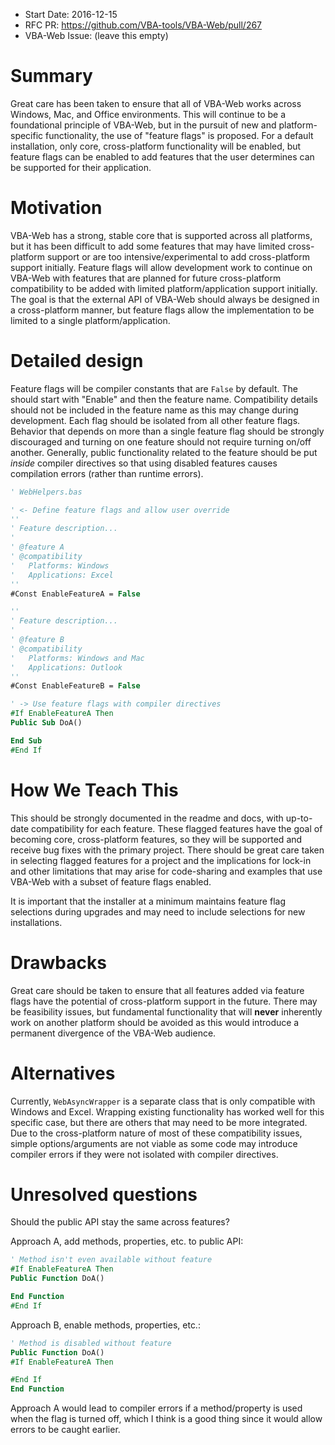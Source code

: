- Start Date: 2016-12-15
- RFC PR: https://github.com/VBA-tools/VBA-Web/pull/267
- VBA-Web Issue: (leave this empty)

# Summary

Great care has been taken to ensure that all of VBA-Web works across Windows, Mac, and Office environments. This will continue to be a foundational principle of VBA-Web, but in the pursuit of new and platform-specific functionality, the use of "feature flags" is proposed. For a default installation, only core, cross-platform functionality will be enabled, but feature flags can be enabled to add features that the user determines can be supported for their application.

# Motivation

VBA-Web has a strong, stable core that is supported across all platforms, but it has been difficult to add some features that may have limited cross-platform support or are too intensive/experimental to add cross-platform support initially. Feature flags will allow development work to continue on VBA-Web with features that are planned for future cross-platform compatibility to be added with limited platform/application support initially. The goal is that the external API of VBA-Web should always be designed in a cross-platform manner, but feature flags allow the implementation to be limited to a single platform/application.

# Detailed design

Feature flags will be compiler constants that are `False` by default. The should start with "Enable" and then the feature name. Compatibility details should not be included in the feature name as this may change during development. Each flag should be isolated from all other feature flags. Behavior that depends on more than a single feature flag should be strongly discouraged and turning on one feature should not require turning on/off another. Generally, public functionality related to the feature should be put _inside_ compiler directives so that using disabled features causes compilation errors (rather than runtime errors).

```vb
' WebHelpers.bas

' <- Define feature flags and allow user override
''
' Feature description...
'
' @feature A
' @compatibility
'   Platforms: Windows
'   Applications: Excel
''
#Const EnableFeatureA = False

''
' Feature description...
'
' @feature B
' @compatibility
'   Platforms: Windows and Mac
'   Applications: Outlook
''
#Const EnableFeatureB = False

' -> Use feature flags with compiler directives
#If EnableFeatureA Then
Public Sub DoA()

End Sub
#End If
```

# How We Teach This

This should be strongly documented in the readme and docs, with up-to-date compatibility for each feature. These flagged features have the goal of becoming core, cross-platform features, so they will be supported and receive bug fixes with the primary project. There should be great care taken in selecting flagged features for a project and the implications for lock-in and other limitations that may arise for code-sharing and examples that use VBA-Web with a subset of feature flags enabled.

It is important that the installer at a minimum maintains feature flag selections during upgrades and may need to include selections for new installations.

# Drawbacks

Great care should be taken to ensure that all features added via feature flags have the potential of cross-platform support in the future. There may be feasibility issues, but fundamental functionality that will __never__ inherently work on another platform should be avoided as this would introduce a permanent divergence of the VBA-Web audience.

# Alternatives

Currently, `WebAsyncWrapper` is a separate class that is only compatible with Windows and Excel. Wrapping existing functionality has worked well for this specific case, but there are others that may need to be more integrated. Due to the cross-platform nature of most of these compatibility issues, simple options/arguments are not viable as some code may introduce compiler errors if they were not isolated with compiler directives.

# Unresolved questions

Should the public API stay the same across features?

Approach A, add methods, properties, etc. to public API:

```vb
' Method isn't even available without feature
#If EnableFeatureA Then
Public Function DoA()

End Function
#End If
```

Approach B, enable methods, properties, etc.:

```vb
' Method is disabled without feature
Public Function DoA()
#If EnableFeatureA Then

#End If
End Function
```

Approach A would lead to compiler errors if a method/property is used when the flag is turned off, which I think is a good thing since it would allow errors to be caught earlier.
